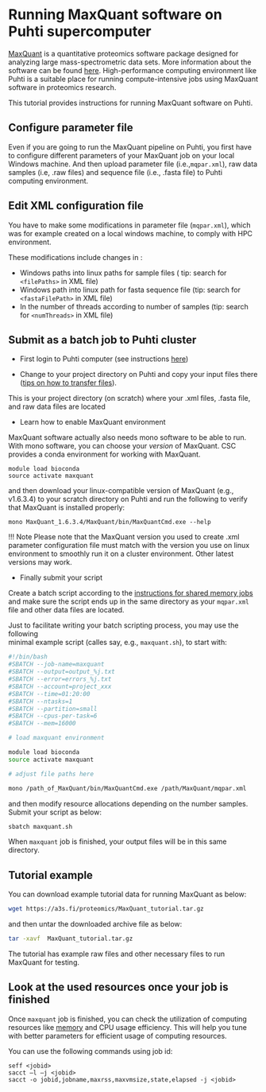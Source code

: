 
# Running MaxQuant software on Puhti supercomputer

[MaxQuant](https://maxquant.org/) is a quantitative proteomics software package designed for analyzing large mass-spectrometric data sets. More information about the software can be found [here](http://coxdocs.org/doku.php?id=maxquant:start). High-performance computing environment like Puhti is a suitable place for running compute-intensive jobs using MaxQuant software in proteomics research. 

This tutorial provides instructions for running MaxQuant software on Puhti.

## Configure parameter file

Even if you are going to run the MaxQuant pipeline on Puhti, 
you first have to configure different parameters of your MaxQuant 
job on your local Windows machine. And then upload parameter file 
(i.e.,`mqpar.xml`), raw data samples (i.e, .raw files) and sequence 
file (i.e., .fasta file) to Puhti computing environment.

## Edit XML configuration file

You have to make some modifications in parameter file (`mqpar.xml`), which was for example created on a local windows machine, to comply with HPC environment.

These modifications include changes in :

- Windows paths into linux paths for sample files ( tip: search for `<filePaths>` in XML file) 
- Windows path into linux path for fasta sequence file  (tip: search for `<fastaFilePath>` in XML file)
- In the number of threads according to number of samples (tip: search for  `<numThreads>` in XML file)

## Submit as a batch job to Puhti cluster

- First login to Puhti computer (see instructions [here](https://docs.csc.fi/computing/connecting/))

- Change to your project directory on Puhti and copy your input files there ([tips on how to transfer files](../../data/moving/index.md)).

 This is your project directory (on scratch) where your .xml files, .fasta file, and raw data files are located

- Learn how to enable MaxQuant environment 

MaxQuant software actually also needs mono software to be able to run. 
With mono software, you can choose your *version* of MaxQuant. 
CSC provides a conda environment for working with MaxQuant.

```
module load bioconda
source activate maxquant
```
and then download your linux-compatible version of MaxQuant (e.g., v1.6.3.4) to your 
scratch directory on Puhti and run the following to verify that MaxQuant is installed properly:

```
mono MaxQuant_1.6.3.4/MaxQuant/bin/MaxQuantCmd.exe --help
```

!!! Note 
    Please note that the MaxQuant version you used to create .xml parameter 
    configuration file must match with the version you use on linux environment 
    to smoothly run it on a cluster environment. Other latest versions may work.


 - Finally submit your script

Create a batch script according to the [instructions for shared memory jobs](../../../computing/running/creating-job-scripts-puhti#serial-and-shared-memory-batch-jobs) 
and make sure the script ends up in the same directory as your `mqpar.xml` 
file and other data files are located.

Just to facilitate writing your batch scripting process, you may use the following  
minimal example script (calles say, e.g., `maxquant.sh`), to start with: 

```bash
#!/bin/bash
#SBATCH --job-name=maxquant
#SBATCH --output=output_%j.txt
#SBATCH --error=errors_%j.txt
#SBATCH --account=project_xxx
#SBATCH --time=01:20:00
#SBATCH --ntasks=1
#SBATCH --partition=small
#SBATCH --cpus-per-task=6
#SBATCH --mem=16000

# load maxquant environment

module load bioconda
source activate maxquant

# adjust file paths here

mono /path_of_MaxQuant/bin/MaxQuantCmd.exe /path/MaxQuant/mqpar.xml

```
and then modify resource allocations depending on the number samples. Submit your script as below:

```bash
sbatch maxquant.sh
```

When `maxquant` job is finished, your output files will be in this same directory.

## Tutorial example

You can download example tutorial data for running MaxQuant as below:

```bash
wget https://a3s.fi/proteomics/MaxQuant_tutorial.tar.gz
```
and then untar the downloaded archive file as below:
```bash
tar -xavf  MaxQuant_tutorial.tar.gz
```

The tutorial has example raw files and other necessary files to run MaxQuant for testing.


## Look at the used resources once your job is finished

Once `maxquant` job is finished, you can check the utilization of computing resources
like [memory](../faq/how-much-memory-my-job-needs.md) and CPU usage efficiency.
This will help you tune with better parameters for efficient usage of computing resources.

You can use the following commands using job id:
```
seff <jobid>
sacct –l –j <jobid>
sacct -o jobid,jobname,maxrss,maxvmsize,state,elapsed -j <jobid>

```

